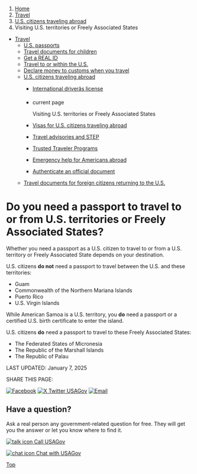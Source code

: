 1. [Home](/)
2. [Travel](/travel)
3. [U.S. citizens traveling abroad](/travel-abroad)
4. Visiting U.S. territories or Freely Associated States

* [Travel](/travel)
  + [U.S. passports](/passport)
  + [Travel documents for children](/travel-documents-children)
  + [Get a REAL ID](/real-id)
  + [Travel to or within the U.S.](/travel-to-within-us)
  + [Declare money to customs when you travel](/travel-money)
  + [U.S. citizens traveling abroad](/travel-abroad)
    - [International driverâs license](/international-drivers-license)
    - current page

      Visiting U.S. territories or Freely Associated States
    - [Visas for U.S. citizens traveling abroad](/visas-citizens-traveling-abroad)
    - [Travel advisories and STEP](/travel-advisory)
    - [Trusted Traveler Programs](/trusted-traveler-program)
    - [Emergency help for Americans abroad](/emergency-abroad)
    - [Authenticate an official document](/authenticate-us-document)
  + [Travel documents for foreign citizens returning to the U.S.](/travel-documents-foreign-citizens)

Do you need a passport to travel to or from U.S. territories or Freely Associated States?
=========================================================================================

Whether you need a passport as a U.S. citizen to travel to or from a U.S. territory or Freely Associated State depends on your destination.

U.S. citizens
**do not**
need a passport to travel between the U.S. and these territories:

* Guam
* Commonwealth of the Northern Mariana Islands
* Puerto Rico
* U.S. Virgin Islands

While American Samoa is a U.S. territory, you
**do**
need a passport or a certified U.S. birth certificate to enter the island.

U.S. citizens
**do**
need a passport to travel to these Freely Associated States:

* The Federated States of Micronesia
* The Republic of the Marshall Islands
* The Republic of Palau

LAST UPDATED:
January 7, 2025

SHARE THIS PAGE:

[![Facebook](/themes/custom/usagov/images/social-media-icons/Facebook_Icon.svg)](https://www.facebook.com/sharer/sharer.php?u=https://www.usa.gov/visit-territories&v=3)
[![X Twitter USAGov](/themes/custom/usagov/images/social-media-icons/X_Twitter_Icon.svg?version=2)](https://twitter.com/intent/tweet?source=webclient&text=https://www.usa.gov/visit-territories)
[![Email](/themes/custom/usagov/images/social-media-icons/Email_Icon.svg?version=2)](mailto:?subject=https://www.usa.gov/visit-territories)

Have a question?
----------------

Ask a real person any government-related question for free. They will get you the answer or let you know where to find it.

[![talk icon](/themes/custom/usagov/images/ICONS_talk.png)
Call USAGov](/phone)

[![chat icon](/themes/custom/usagov/images/ICONS_chat.png)
Chat with USAGov](/chat)

[Top](#main-content)